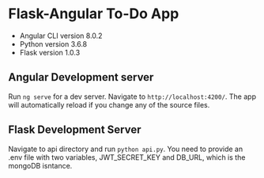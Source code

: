 # Flask-Angular To-Do App

- Angular CLI version 8.0.2
- Python version 3.6.8
- Flask version 1.0.3

## Angular Development server

Run `ng serve` for a dev server. Navigate to `http://localhost:4200/`. The app will automatically reload if you change any of the source files.

## Flask Development Server

Navigate to api directory and run `python api.py`. You need to provide an .env file with two variables, JWT_SECRET_KEY and DB_URL, which is the mongoDB isntance.
